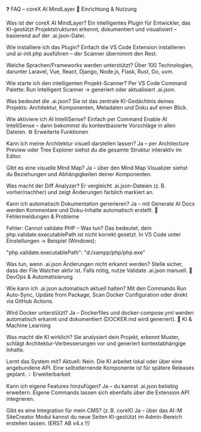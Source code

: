 ❓ FAQ – coreX AI MindLayer
🔧 Einrichtung & Nutzung

Was ist der coreX AI MindLayer?
Ein intelligentes Plugin für Entwickler, das KI-gestützt Projektstrukturen erkennt, dokumentiert und visualisiert – basierend auf der .ai.json-Datei.

Wie installiere ich das Plugin?
Einfach die VS Code Extension installieren und ai-init.php ausführen – der Scanner übernimmt den Rest.

Welche Sprachen/Frameworks werden unterstützt?
Über 100 Technologien, darunter Laravel, Vue, React, Django, Node.js, Flask, Rust, Go, uvm.

Wie starte ich den intelligenten Projekt-Scanner?
Per VS Code Command Palette: Run Intelligent Scanner → generiert oder aktualisiert .ai.json.

Was bedeutet die .ai.json?
Sie ist das zentrale KI-Gedächtnis deines Projekts: Architektur, Komponenten, Metadaten und Doku auf einen Blick.

Wie aktiviere ich AI IntelliSense?
Einfach per Command Enable AI IntelliSense – dann bekommst du kontextbasierte Vorschläge in allen Dateien.
⚙️ Erweiterte Funktionen

Kann ich meine Architektur visuell darstellen lassen?
Ja – per Architecture Preview oder Tree Explorer siehst du die gesamte Struktur interaktiv im Editor.

Gibt es eine visuelle Mind Map?
Ja – über den Mind Map Visualizer siehst du Beziehungen und Abhängigkeiten deiner Komponenten.

Was macht der Diff Analyzer?
Er vergleicht .ai.json-Dateien (z. B. vorher/nachher) und zeigt Änderungen farblich markiert an.

Kann ich automatisch Dokumentation generieren?
Ja – mit Generate AI Docs werden Kommentare und Doku-Inhalte automatisch erstellt.
🐞 Fehlermeldungen & Probleme

Fehler: Cannot validate PHP – Was tun?
Das bedeutet, dein php.validate.executablePath ist nicht korrekt gesetzt. In VS Code unter Einstellungen →
Beispiel (Windows):

"php.validate.executablePath": "d:/xampp/php/php.exe"

Was tun, wenn .ai.json Änderungen nicht erkannt werden?
Stelle sicher, dass der File Watcher aktiv ist. Falls nötig, nutze Validate .ai.json manuell.
🔄 DevOps & Automatisierung

Wie kann ich .ai.json automatisch aktuell halten?
Mit den Commands Run Auto-Sync, Update from Package, Scan Docker Configuration oder direkt via GitHub Actions.

Wird Docker unterstützt?
Ja – Dockerfiles und docker-compose.yml werden automatisch erkannt und dokumentiert (DOCKER.md wird generiert).
🧠 KI & Machine Learning

Was macht die KI wirklich?
Sie analysiert dein Projekt, erkennt Muster, schlägt Architektur-Verbesserungen vor und generiert kontextabhängige Inhalte.

Lernt das System mit?
Aktuell: Nein. Die KI arbeitet lokal oder über eine angebundene API. Eine selbstlernende Komponente ist für spätere Releases geplant.
💡 Erweiterbarkeit

Kann ich eigene Features hinzufügen?
Ja – du kannst .ai.json beliebig erweitern. Eigene Commands lassen sich ebenfalls über die Extension API integrieren.

Gibt es eine Integration für mein CMS? (z. B. coreX)
Ja – über das AI::M SiteCreator Modul kannst du neue Seiten KI-gestützt im Admin-Bereich erstellen lassen. (ERST AB v4.x !!)
